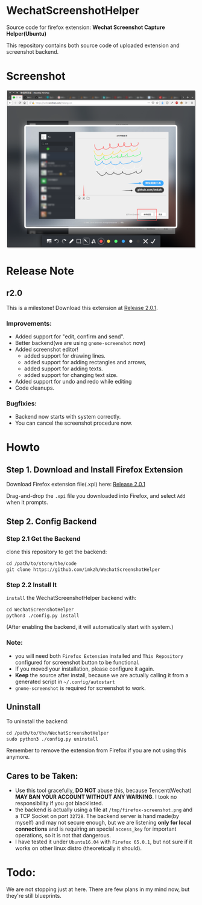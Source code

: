 # WechatScreenshotHelper

Source code for firefox extension: **Wechat Screenshot Capture Helper(Ubuntu)**

This repository contains both source code of uploaded extension and screenshot backend.
# Screenshot
![Screenshot1](https://raw.githubusercontent.com/imkzh/WechatScreenshotHelper/master/screenshot/screenshot.png "Wechat Screenshot Helper! Edit, confirm and send!")

# Release Note

## r2.0
This is a milestone! Download this extension at [Release 2.0.1](https://github.com/imkzh/WechatScreenshotHelper/releases/tag/r2.0.1).

### Improvements:
* Added support for "edit, confirm and send".
* Better backend(we are using `gnome-screenshot` now)
* Added screenshot editor!
    * added support for drawing lines.
    * added support for adding rectangles and arrows,
    * added support for adding texts. 
    * added support for changing text size.
* Added support for undo and redo while editing
* Code cleanups.

### Bugfixies:
* Backend now starts with system correctly.
* You can cancel the screenshot procedure now.



# Howto

## Step 1. Download and Install Firefox Extension
Download Firefox extension file(.xpi) here: [Release 2.0.1](https://github.com/imkzh/WechatScreenshotHelper/releases/tag/r2.0.1)

Drag-and-drop the `.xpi` file you downloaded into Firefox, and select `Add` when it prompts.

## Step 2. Config Backend

### Step 2.1 Get the Backend

clone this repository to get the backend:

    cd /path/to/store/the/code
    git clone https://github.com/imkzh/WechatScreenshotHelper

### Step 2.2 Install It

`install` the WechatScreenshotHelper backend with:

    cd WechatScreenshotHelper
    python3 ./config.py install

(After enabling the backend, it will automatically start with system.)

### Note: 

* you will need both `Firefox Extension` installed and `This Repository` configured for screenshot button to be functional.
* If you moved your installation, please configure it again.
* **Keep** the source after install, because we are actually calling it from a generated script in `~/.config/autostart`
* `gnome-screenshot` is required for screenshot to work.

## Uninstall

To uninstall the backend:

    cd /path/to/the/WechatScreenshotHelper
    sudo python3 ./config.py uninstall

Remember to remove the extension from Firefox if you are not using this anymore.

## Cares to be Taken:

* Use this tool gracefully, **DO NOT** abuse this, because Tencent(Wechat) **MAY BAN YOUR ACCOUNT WITHOUT ANY WARNING**. I took no responsibility if you got blacklisted.
* the backend is actually using a file at `/tmp/firefox-screenshot.png` and a TCP Socket on port `32728`. The backend server is hand made(by myself) and may not secure enough, but we are listening **only for local connections** and is requiring an special `access_key` for important operations, so it is not that dangerous.
* I have tested it under `Ubuntu16.04` with `Firefox 65.0.1`, but not sure if it works on other linux distro (theoretically it should).

# Todo:
We are not stopping just at here. There are few plans in my mind now, but they're still blueprints.

